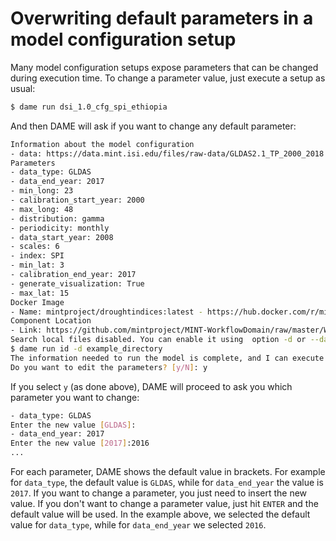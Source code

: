 # Overwriting default parameters in a model configuration setup

Many model configuration setups expose parameters that can be changed during execution time. To change a parameter value, just execute a setup as usual: 

```bash
$ dame run dsi_1.0_cfg_spi_ethiopia
```

And then DAME will ask if you want to change any default parameter:

```bash
Information about the model configuration
- data: https://data.mint.isi.edu/files/raw-data/GLDAS2.1_TP_2000_2018.nc
Parameters
- data_type: GLDAS
- data_end_year: 2017
- min_long: 23
- calibration_start_year: 2000
- max_long: 48
- distribution: gamma
- periodicity: monthly
- data_start_year: 2008
- scales: 6
- index: SPI
- min_lat: 3
- calibration_end_year: 2017
- generate_visualization: True
- max_lat: 15
Docker Image
- Name: mintproject/droughtindices:latest - https://hub.docker.com/r/mintproject/droughtindices
Component Location
- Link: https://github.com/mintproject/MINT-WorkflowDomain/raw/master/WINGSWorkflowComponents/dsi-1.0.0/dsi-1.0.0.zip
Search local files disabled. You can enable it using  option -d or --data
$ dame run id -d example_directory
The information needed to run the model is complete, and I can execute the model as follows:
Do you want to edit the parameters? [y/N]: y
```

If you select `y` (as done above), DAME will proceed to ask you which parameter you want to change:

```bash
- data_type: GLDAS
Enter the new value [GLDAS]:
- data_end_year: 2017
Enter the new value [2017]:2016
...
```

For each parameter, DAME shows the default value in brackets. For example for `data_type`, the default value is `GLDAS`, while for `data_end_year` the value is `2017`. If you want to change a parameter, you just need to insert the new value. If you don't want to change a parameter value, just hit `ENTER` and the default value will be used. In the example above, we selected the default value for `data_type`, while for `data_end_year` we selected `2016`.